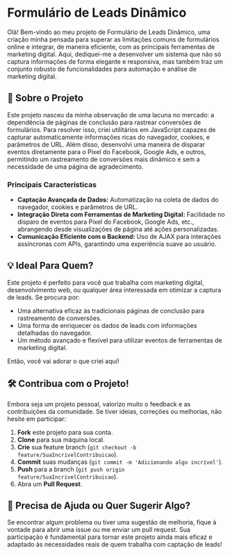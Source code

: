 # Formulário de Leads Dinâmico

Olá! Bem-vindo ao meu projeto de Formulário de Leads Dinâmico, uma criação minha pensada para superar as limitações comuns de formulários online e integrar, de maneira eficiente, com as principais ferramentas de marketing digital. Aqui, dediquei-me a desenvolver um sistema que não só captura informações de forma elegante e responsiva, mas também traz um conjunto robusto de funcionalidades para automação e análise de marketing digital.

## 🚀 Sobre o Projeto

Este projeto nasceu da minha observação de uma lacuna no mercado: a dependência de páginas de conclusão para rastrear conversões de formulários. Para resolver isso, criei utilitários em JavaScript capazes de capturar automaticamente informações ricas do navegador, cookies, e parâmetros de URL. Além disso, desenvolvi uma maneira de disparar eventos diretamente para o Pixel do Facebook, Google Ads, e outros, permitindo um rastreamento de conversões mais dinâmico e sem a necessidade de uma página de agradecimento.

### Principais Características

- **Captação Avançada de Dados:** Automatização na coleta de dados do navegador, cookies e parâmetros de URL.
- **Integração Direta com Ferramentas de Marketing Digital:** Facilidade no disparo de eventos para Pixel do Facebook, Google Ads, etc., abrangendo desde visualizações de página até ações personalizadas.
- **Comunicação Eficiente com o Backend:** Uso de AJAX para interações assíncronas com APIs, garantindo uma experiência suave ao usuário.

## 💡 Ideal Para Quem?

Este projeto é perfeito para você que trabalha com marketing digital, desenvolvimento web, ou qualquer área interessada em otimizar a captura de leads. Se procura por:

- Uma alternativa eficaz às tradicionais páginas de conclusão para rastreamento de conversões.
- Uma forma de enriquecer os dados de leads com informações detalhadas do navegador.
- Um método avançado e flexível para utilizar eventos de ferramentas de marketing digital.

Então, você vai adorar o que criei aqui!

## 🛠️ Contribua com o Projeto!

Embora seja um projeto pessoal, valorizo muito o feedback e as contribuições da comunidade. Se tiver ideias, correções ou melhorias, não hesite em participar:

1. **Fork** este projeto para sua conta.
2. **Clone** para sua máquina local.
3. **Crie** sua feature branch (`git checkout -b feature/SuaIncrivelContribuicao`).
4. **Commit** suas mudanças (`git commit -m 'Adicionando algo incrível'`).
5. **Push** para a branch (`git push origin feature/SuaIncrivelContribuicao`).
6. Abra um **Pull Request**.

## 🤝 Precisa de Ajuda ou Quer Sugerir Algo?

Se encontrar algum problema ou tiver uma sugestão de melhoria, fique à vontade para abrir uma issue ou me enviar um pull request. Sua participação é fundamental para tornar este projeto ainda mais eficaz e adaptado às necessidades reais de quem trabalha com captação de leads!

